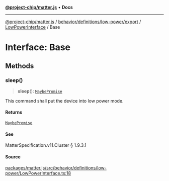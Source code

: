 [**@project-chip/matter.js**](../../../../../../../README.md) • **Docs**

***

[@project-chip/matter.js](../../../../../../../modules.md) / [behavior/definitions/low-power/export](../../../README.md) / [LowPowerInterface](../README.md) / Base

# Interface: Base

## Methods

### sleep()

> **sleep**(): [`MaybePromise`](../../../../../../../util/export/README.md#maybepromiset)

This command shall put the device into low power mode.

#### Returns

[`MaybePromise`](../../../../../../../util/export/README.md#maybepromiset)

#### See

MatterSpecification.v11.Cluster § 1.9.3.1

#### Source

[packages/matter.js/src/behavior/definitions/low-power/LowPowerInterface.ts:18](https://github.com/project-chip/matter.js/blob/7a8cbb56b87d4ccf34bec5a9a95ab40a1711324f/packages/matter.js/src/behavior/definitions/low-power/LowPowerInterface.ts#L18)
